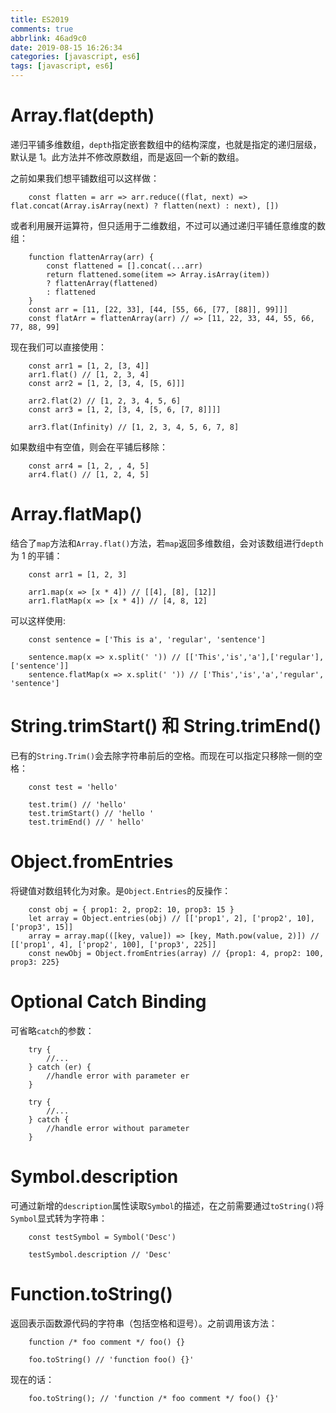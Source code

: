 ```yaml
---
title: ES2019
comments: true
abbrlink: 46ad9c0
date: 2019-08-15 16:26:34
categories: [javascript, es6]
tags: [javascript, es6]
---
```


# Array.flat(depth)
递归平铺多维数组，`depth`指定嵌套数组中的结构深度，也就是指定的递归层级，默认是 1。此方法并不修改原数组，而是返回一个新的数组。  

之前如果我们想平铺数组可以这样做：
```
    const flatten = arr => arr.reduce((flat, next) => flat.concat(Array.isArray(next) ? flatten(next) : next), [])
```
或者利用展开运算符，但只适用于二维数组，不过可以通过递归平铺任意维度的数组：
```
    function flattenArray(arr) {
        const flattened = [].concat(...arr)
        return flattened.some(item => Array.isArray(item))
        ? flattenArray(flattened) 
        : flattened
    }
    const arr = [11, [22, 33], [44, [55, 66, [77, [88]], 99]]]
    const flatArr = flattenArray(arr) // => [11, 22, 33, 44, 55, 66, 77, 88, 99]
```
现在我们可以直接使用：
```
    const arr1 = [1, 2, [3, 4]]
    arr1.flat() // [1, 2, 3, 4]
    const arr2 = [1, 2, [3, 4, [5, 6]]]

    arr2.flat(2) // [1, 2, 3, 4, 5, 6]
    const arr3 = [1, 2, [3, 4, [5, 6, [7, 8]]]]

    arr3.flat(Infinity) // [1, 2, 3, 4, 5, 6, 7, 8]
```
如果数组中有空值，则会在平铺后移除：
```
    const arr4 = [1, 2, , 4, 5]
    arr4.flat() // [1, 2, 4, 5]
```

# Array.flatMap()
结合了`map`方法和`Array.flat()`方法，若`map`返回多维数组，会对该数组进行`depth`为 1 的平铺：
```
    const arr1 = [1, 2, 3]

    arr1.map(x => [x * 4]) // [[4], [8], [12]]
    arr1.flatMap(x => [x * 4]) // [4, 8, 12]
```
可以这样使用:
```
    const sentence = ['This is a', 'regular', 'sentence']

    sentence.map(x => x.split(' ')) // [['This','is','a'],['regular'],['sentence']]
    sentence.flatMap(x => x.split(' ')) // ['This','is','a','regular', 'sentence']
```

# String.trimStart() 和 String.trimEnd()
已有的`String.Trim()`会去除字符串前后的空格。而现在可以指定只移除一侧的空格：
```
    const test = 'hello'

    test.trim() // 'hello'
    test.trimStart() // 'hello '
    test.trimEnd() // ' hello'
```

# Object.fromEntries
将键值对数组转化为对象。是`Object.Entries`的反操作：
```
    const obj = { prop1: 2, prop2: 10, prop3: 15 }                                   
    let array = Object.entries(obj) // [['prop1', 2], ['prop2', 10], ['prop3', 15]]
    array = array.map(([key, value]) => [key, Math.pow(value, 2)]) // [['prop1', 4], ['prop2', 100], ['prop3', 225]]
    const newObj = Object.fromEntries(array) // {prop1: 4, prop2: 100, prop3: 225}
```

# Optional Catch Binding
可省略`catch`的参数：
```
    try {
        //...
    } catch (er) {
        //handle error with parameter er
    }

    try {
        //...
    } catch {
        //handle error without parameter
    }
```

# Symbol.description
可通过新增的`description`属性读取`Symbol`的描述，在之前需要通过`toString()`将`Symbol`显式转为字符串：
```
    const testSymbol = Symbol('Desc')

    testSymbol.description // 'Desc'
```

# Function.toString()
返回表示函数源代码的字符串（包括空格和逗号）。之前调用该方法：
```
    function /* foo comment */ foo() {}

    foo.toString() // 'function foo() {}'
```
现在的话：
```
    foo.toString(); // 'function /* foo comment */ foo() {}'
```